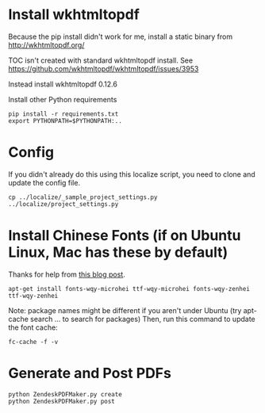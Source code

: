 # Install wkhtmltopdf

Because the pip install didn't work for me, install a static binary from http://wkhtmltopdf.org/

TOC isn't created with standard wkhtmltopdf install. See https://github.com/wkhtmltopdf/wkhtmltopdf/issues/3953

Instead install wkhtmltopdf 0.12.6

Install other Python requirements

    pip install -r requirements.txt
    export PYTHONPATH=$PYTHONPATH:..

# Config

If you didn't already do this using this localize script, you need to clone and update the config file.

    cp ../localize/_sample_project_settings.py ../localize/project_settings.py

# Install Chinese Fonts (if on Ubuntu Linux, Mac has these by default)

Thanks for help from [this blog post](http://cnedelcu.blogspot.com/2015/04/wkhtmltopdf-chinese-character-support.html).

    apt-get install fonts-wqy-microhei ttf-wqy-microhei fonts-wqy-zenhei ttf-wqy-zenhei 

Note: package names might be different if you aren't under Ubuntu (try apt-cache search ... to search for packages)
Then, run this command to update the font cache:

    fc-cache -f -v

# Generate and Post PDFs

    python ZendeskPDFMaker.py create  
    python ZendeskPDFMaker.py post 
